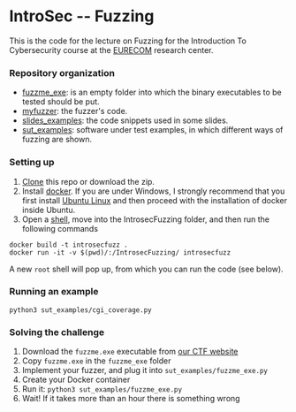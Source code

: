 # IntroSec -- Fuzzing

This is the code for the lecture on Fuzzing for the Introduction To Cybersecurity course at the [EURECOM](https://www.eurecom.fr/) research center. 

### Repository organization

+ [fuzzme_exe](https://github.com/packmad/IntrosecFuzzing/tree/master/fuzzme_exe): is an empty folder into which the binary executables to be tested should be put. 
+ [myfuzzer](https://github.com/packmad/IntrosecFuzzing/tree/master/myfuzzer): the fuzzer's code.
+ [slides_examples](https://github.com/packmad/IntrosecFuzzing/tree/master/slides_examples): the code snippets used in some slides.
+ [sut_examples](https://github.com/packmad/IntrosecFuzzing/tree/master/sut_examples): software under test examples, in which different ways of fuzzing are shown.

### Setting up

1. [Clone](https://docs.github.com/en/repositories/creating-and-managing-repositories/cloning-a-repository) this repo or download the zip.
2. Install [docker](https://www.docker.com/). If you are under Windows, I strongly recommend that you first install [Ubuntu Linux](https://ubuntu.com/wsl) and then proceed with the installation of docker inside Ubuntu.
3. Open a [shell](https://en.wikipedia.org/wiki/Shell_(computing)), move into the IntrosecFuzzing folder, and then run the following commands

```shell
docker build -t introsecfuzz .
docker run -it -v $(pwd)/:/IntrosecFuzzing/ introsecfuzz
``` 

A new `root` shell will pop up, from which you can run the code (see below).


### Running an example
```shell
python3 sut_examples/cgi_coverage.py 
```


### Solving the challenge

1. Download the `fuzzme.exe` executable from [our CTF website](https://introsec.s3.eurecom.fr/challenges#FuzzMe-3)
2. Copy `fuzzme.exe` in the `fuzzme_exe` folder
3. Implement your fuzzer, and plug it into `sut_examples/fuzzme_exe.py`
4. Create your Docker container
5. Run it: `python3 sut_examples/fuzzme_exe.py`
6. Wait! If it takes more than an hour there is something wrong
